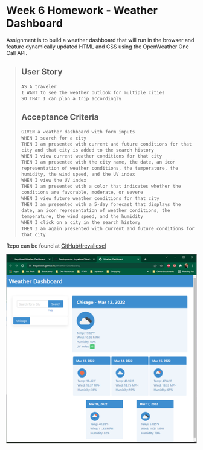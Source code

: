 
# Week 6 Homework - Weather Dashboard

Assignment is to build a weather dashboard that will run in the browser and feature dynamically updated HTML and CSS using the OpenWeather One Call API.

>## User Story
>
>```
>AS A traveler
>I WANT to see the weather outlook for multiple cities
>SO THAT I can plan a trip accordingly
>```
>
>## Acceptance Criteria
>
>```
>GIVEN a weather dashboard with form inputs
>WHEN I search for a city
>THEN I am presented with current and future conditions for that city and that city is added to the search history
>WHEN I view current weather conditions for that city
>THEN I am presented with the city name, the date, an icon representation of weather conditions, the temperature, the humidity, the wind speed, and the UV index
>WHEN I view the UV index
>THEN I am presented with a color that indicates whether the conditions are favorable, moderate, or severe
>WHEN I view future weather conditions for that city
>THEN I am presented with a 5-day forecast that displays the date, an icon representation of weather conditions, the temperature, the wind speed, and the humidity
>WHEN I click on a city in the search history
>THEN I am again presented with current and future conditions for that city
>```

Repo can be found at [GitHub/freyaliesel](https://github.com/freyaliesel/Weather-Dashboard)

![Image of deployed page on Github Pages](./assets/images/live-page.png)